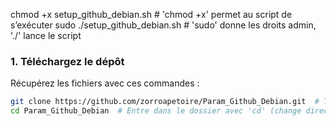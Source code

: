 chmod +x setup_github_debian.sh  # 'chmod +x' permet au script de s’exécuter
sudo ./setup_github_debian.sh    # 'sudo' donne les droits admin, './' lance le script

### 1. Téléchargez le dépôt
Récupérez les fichiers avec ces commandes :
```bash
git clone https://github.com/zorroapetoire/Param_Github_Debian.git  # Télécharge le dépôt depuis GitHub
cd Param_Github_Debian  # Entre dans le dossier avec 'cd' (change directory)
